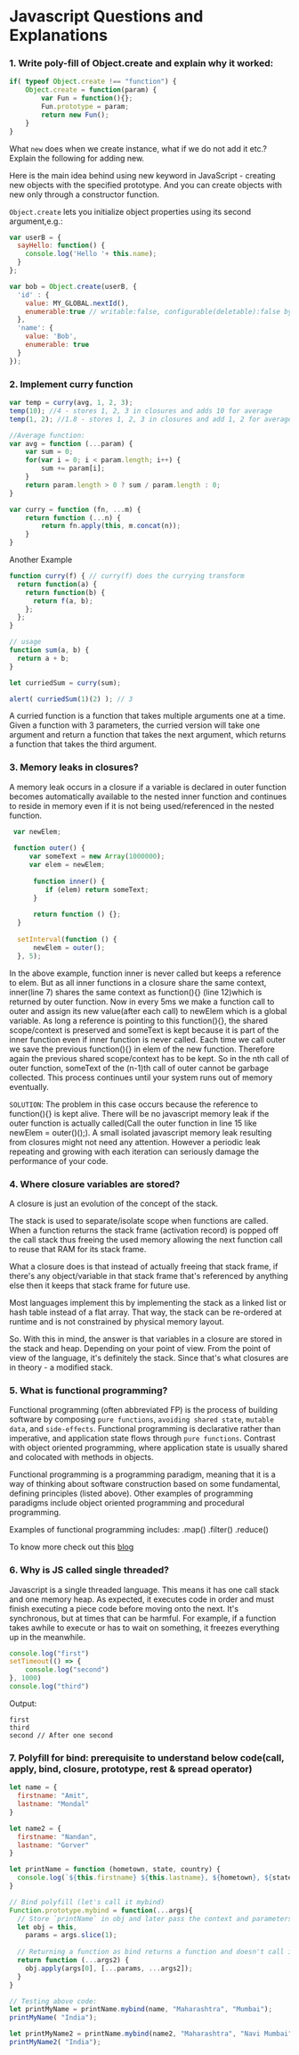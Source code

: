 # Javascript Questions and Explanations

### 1. Write poly-fill of Object.create and explain why it worked:

```js
if( typeof Object.create !== "function") {
    Object.create = function(param) {
        var Fun = function(){};
        Fun.prototype = param;
        return new Fun();
    }
}
```
What `new` does when we create instance, what if we do not add it etc.? Explain the following for adding new.

Here is the main idea behind using new keyword in JavaScript - creating new objects with the specified prototype. And you can create objects with new only through a constructor function. 

`Object.create` lets you initialize object properties using its second argument,e.g.:

```js
var userB = {
  sayHello: function() {
    console.log('Hello '+ this.name);
  }
};

var bob = Object.create(userB, {
  'id' : {
    value: MY_GLOBAL.nextId(),
    enumerable:true // writable:false, configurable(deletable):false by default
  },
  'name': {
    value: 'Bob',
    enumerable: true
  }
});
```

### 2. Implement curry function

```js
var temp = curry(avg, 1, 2, 3);
temp(10); //4 - stores 1, 2, 3 in closures and adds 10 for average
temp(1, 2); //1.8 - stores 1, 2, 3 in closures and add 1, 2 for average

//Average function:
var avg = function (...param) {
    var sum = 0;
    for(var i = 0; i < param.length; i++) {
        sum += param[i];
    }
    return param.length > 0 ? sum / param.length : 0;
}

var curry = function (fn, ...m) {
    return function (...n) {
        return fn.apply(this, m.concat(n));
    }
}
```
Another Example
```js
function curry(f) { // curry(f) does the currying transform
  return function(a) {
    return function(b) {
      return f(a, b);
    };
  };
}

// usage
function sum(a, b) {
  return a + b;
}

let curriedSum = curry(sum);

alert( curriedSum(1)(2) ); // 3
```
A curried function is a function that takes multiple arguments one at a time. Given a function with 3 parameters, the curried version will take one argument and return a function that takes the next argument, which returns a function that takes the third argument.

### 3. Memory leaks in closures?

A memory leak occurs in a closure if a variable is declared in outer function becomes automatically available to the nested inner function and continues to reside in memory even if it is not being used/referenced in the nested function.

```js
 var newElem;
 
 function outer() {
     var someText = new Array(1000000);
     var elem = newElem;
 
      function inner() {
         if (elem) return someText;
      }
 
      return function () {};
  }
 
  setInterval(function () {
      newElem = outer();
  }, 5);
```
In the above example, function inner is never called but keeps a reference to elem. But as all inner functions in a closure share the same context, inner(line 7) shares the same context as function(){} (line 12)which is returned by outer function. Now in every 5ms we make a function call to outer and assign its new value(after each call) to newElem which is a global variable. As long a reference is pointing to this function(){}, the shared scope/context is preserved and someText is kept because it is part of the inner function even if inner function is never called. Each time we call outer we save the previous function(){} in elem of the new function. Therefore again the previous shared scope/context has to be kept. So in the nth call of outer function, someText of the (n-1)th call of outer cannot be garbage collected. This process continues until your system runs out of memory eventually.

`SOLUTION`: The problem in this case occurs because the reference to function(){} is kept alive. There will be no javascript memory leak if the outer function is actually called(Call the outer function in line 15 like newElem = outer()();). A small isolated javascript memory leak resulting from closures might not need any attention. However a periodic leak repeating and growing with each iteration can seriously damage the performance of your code.

### 4. Where closure variables are stored?

A closure is just an evolution of the concept of the stack.

The stack is used to separate/isolate scope when functions are called. When a function returns the stack frame (activation record) is popped off the call stack thus freeing the used memory allowing the next function call to reuse that RAM for its stack frame.

What a closure does is that instead of actually freeing that stack frame, if there's any object/variable in that stack frame that's referenced by anything else then it keeps that stack frame for future use.

Most languages implement this by implementing the stack as a linked list or hash table instead of a flat array. That way, the stack can be re-ordered at runtime and is not constrained by physical memory layout.

So. With this in mind, the answer is that variables in a closure are stored in the stack and heap. Depending on your point of view.
From the point of view of the language, it's definitely the stack. Since that's what closures are in theory - a modified stack.

### 5. What is functional programming?

Functional programming (often abbreviated FP) is the process of building software by composing `pure functions`, `avoiding shared state`, `mutable data`, and `side-effects`. Functional programming is declarative rather than imperative, and application state flows through `pure functions`. Contrast with object oriented programming, where application state is usually shared and colocated with methods in objects.

Functional programming is a programming paradigm, meaning that it is a way of thinking about software construction based on some fundamental, defining principles (listed above). Other examples of programming paradigms include object oriented programming and procedural programming.

Examples of functional programming includes: 
.map()
.filter()
.reduce()

To know more check out this [blog](https://medium.com/javascript-scene/master-the-javascript-interview-what-is-functional-programming-7f218c68b3a0)

### 6. Why is JS called single threaded?

Javascript is a single threaded language. This means it has one call stack and one memory heap. As expected, it executes code in order and must finish executing a piece code before moving onto the next. It's synchronous, but at times that can be harmful. For example, if a function takes awhile to execute or has to wait on something, it freezes everything up in the meanwhile.

```js
console.log("first")
setTimeout(() => {
    console.log("second")
}, 1000)
console.log("third")
```
Output:
```
first
third
second // After one second
```

### 7. Polyfill for bind: prerequisite to understand below code(call, apply, bind, closure, prototype, rest & spread operator)
```js
let name = {
  firstname: "Amit",
  lastname: "Mondal"
}

let name2 = {
  firstname: "Nandan",
  lastname: "Gorver"
}

let printName = function (hometown, state, country) {
  console.log(`${this.firstname} ${this.lastname}, ${hometown}, ${state}, ${country}`);
}

// Bind polyfill (let's call it mybind)
Function.prototype.mybind = function(...args){
  // Store `printName` in obj and later pass the context and parameters
  let obj = this,
    params = args.slice(1);
  
  // Returning a function as bind returns a function and doesn't call it
  return function (...args2) {
    obj.apply(args[0], [...params, ...args2]);
  }
}

// Testing above code:
let printMyName = printName.mybind(name, "Maharashtra", "Mumbai");
printMyName( "India");

let printMyName2 = printName.mybind(name2, "Maharashtra", "Navi Mumbai");
printMyName2( "India");
```
